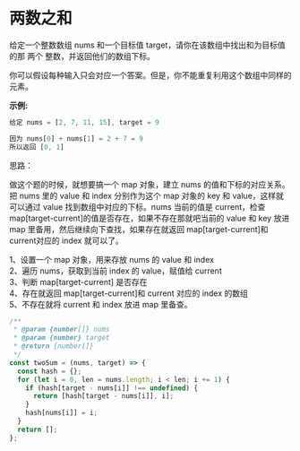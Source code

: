 # 两数之和

给定一个整数数组 nums 和一个目标值 target，请你在该数组中找出和为目标值的那 两个 整数，并返回他们的数组下标。

你可以假设每种输入只会对应一个答案。但是，你不能重复利用这个数组中同样的元素。

**示例:**

```js
给定 nums = [2, 7, 11, 15], target = 9

因为 nums[0] + nums[1] = 2 + 7 = 9
所以返回 [0, 1]
```

思路：

做这个题的时候，就想要搞一个 map 对象，建立 nums 的值和下标的对应关系。把 nums 里的 value 和 index 分别作为这个 map 对象的 key 和 value，这样就可以通过 value 找到数组中对应的下标。nums 当前的值是 current，检查 map[target-current]的值是否存在，如果不存在那就吧当前的 value 和 key 放进 map 里备用，然后继续向下查找，如果存在就返回 map[target-current]和 current对应的 index 就可以了。

1、设置一个 map 对象，用来存放 nums 的 value 和 index  
2、遍历 nums，获取到当前 index 的 value，赋值给 current  
3、判断 map[target-current] 是否存在  
4、存在就返回 map[target-current]和 current 对应的 index 的数组  
5、不存在就将 current 和 index 放进 map 里备查。

```js
/**
 * @param {number[]} nums
 * @param {number} target
 * @return {number[]}
 */
const twoSum = (nums, target) => {
  const hash = {};
  for (let i = 0, len = nums.length; i < len; i += 1) {
    if (hash[target - nums[i]] !== undefined) {
      return [hash[target - nums[i]], i];
    }
    hash[nums[i]] = i;
  }
  return [];
};
```

